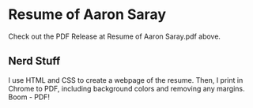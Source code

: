 # Resume of Aaron Saray

Check out the PDF Release at Resume of Aaron Saray.pdf above.

## Nerd Stuff

I use HTML and CSS to create a webpage of the resume. Then, I print in Chrome to PDF, including background colors and removing any margins. Boom - PDF!
